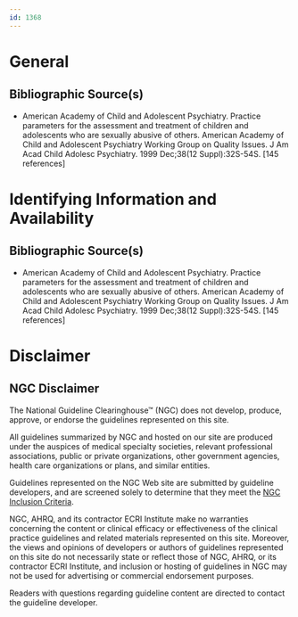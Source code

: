 ```yaml
---
id: 1368
---
```


# General

## Bibliographic Source(s)

- American Academy of Child and Adolescent Psychiatry. Practice parameters for the assessment and treatment of children and adolescents who are sexually abusive of others. American Academy of Child and Adolescent Psychiatry Working Group on Quality Issues. J Am Acad Child Adolesc Psychiatry. 1999 Dec;38(12 Suppl):32S-54S. [145 references]

# Identifying Information and Availability

## Bibliographic Source(s)

- American Academy of Child and Adolescent Psychiatry. Practice parameters for the assessment and treatment of children and adolescents who are sexually abusive of others. American Academy of Child and Adolescent Psychiatry Working Group on Quality Issues. J Am Acad Child Adolesc Psychiatry. 1999 Dec;38(12 Suppl):32S-54S. [145 references]

# Disclaimer

## NGC Disclaimer

The National Guideline Clearinghouse™ (NGC) does not develop, produce, approve, or endorse the guidelines represented on this site.

All guidelines summarized by NGC and hosted on our site are produced under the auspices of medical specialty societies, relevant professional associations, public or private organizations, other government agencies, health care organizations or plans, and similar entities.

Guidelines represented on the NGC Web site are submitted by guideline developers, and are screened solely to determine that they meet the [NGC Inclusion Criteria](/help-and-about/summaries/inclusion-criteria).

NGC, AHRQ, and its contractor ECRI Institute make no warranties concerning the content or clinical efficacy or effectiveness of the clinical practice guidelines and related materials represented on this site. Moreover, the views and opinions of developers or authors of guidelines represented on this site do not necessarily state or reflect those of NGC, AHRQ, or its contractor ECRI Institute, and inclusion or hosting of guidelines in NGC may not be used for advertising or commercial endorsement purposes.

Readers with questions regarding guideline content are directed to contact the guideline developer.

